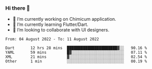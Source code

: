 ### Hi there 👋

<!--
**devcat37/devcat37** is a ✨ _special_ ✨ repository because its `README.md` (this file) appears on your GitHub profile.-->


- 🔭 I’m currently working on Chimicum application.
- 🌱 I’m currently learning Flutter/Dart.
- 👯 I’m looking to collaborate with UI designers.
<!-- - 🤔 I’m looking for help with ... -->

<!--START_SECTION:waka-->

```text
From: 04 August 2022 - To: 11 August 2022

Dart       12 hrs 28 mins  ██████████████████████▓░░   90.16 %
YAML       59 mins         █▓░░░░░░░░░░░░░░░░░░░░░░░   07.11 %
XML        21 mins         ▓░░░░░░░░░░░░░░░░░░░░░░░░   02.54 %
Other      1 min           ░░░░░░░░░░░░░░░░░░░░░░░░░   00.19 %
```

<!--END_SECTION:waka-->
